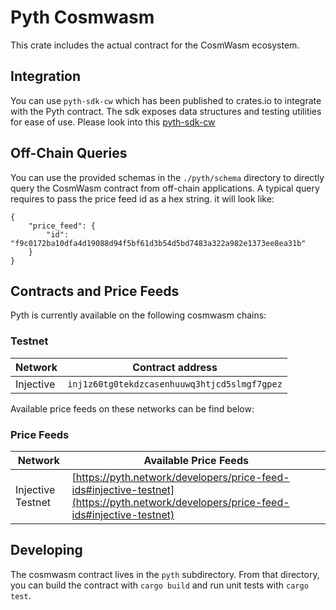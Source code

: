 # Pyth Cosmwasm

This crate includes the actual contract for the CosmWasm ecosystem.

## Integration

You can use `pyth-sdk-cw` which has been published to crates.io to integrate with the Pyth contract.
The sdk exposes data structures and testing utilities for ease of use. Please look into this [pyth-sdk-cw](https://github.com/pyth-network/pyth-crosschain/tree/main/target_chains/cosmwasm/sdk/rust)

## Off-Chain Queries

You can use the provided schemas in the `./pyth/schema` directory to directly query the CosmWasm contract from off-chain applications.
A typical query requires to pass the price feed id as a hex string. it will look like:

```
{
    "price_feed": {
        "id": "f9c0172ba10dfa4d19088d94f5bf61d3b54d5bd7483a322a982e1373ee8ea31b"
    }
}
```

## Contracts and Price Feeds

Pyth is currently available on the following cosmwasm chains:

### Testnet

| Network   | Contract address                             |
| --------- | -------------------------------------------- |
| Injective | `inj1z60tg0tekdzcasenhuuwq3htjcd5slmgf7gpez` |

Available price feeds on these networks can be find below:

### Price Feeds

| Network           | Available Price Feeds                                                                                                                |
| ----------------- | ------------------------------------------------------------------------------------------------------------------------------------ |
| Injective Testnet | [https://pyth.network/developers/price-feed-ids#injective-testnet](https://pyth.network/developers/price-feed-ids#injective-testnet) |

## Developing

The cosmwasm contract lives in the `pyth` subdirectory.
From that directory, you can build the contract with `cargo build` and run unit tests with `cargo test`.
